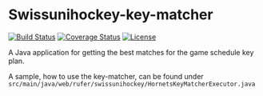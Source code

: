 # Swissunihockey-key-matcher
[![Build Status](https://travis-ci.org/rufer7/swissunihockey-key-matcher.svg)](https://travis-ci.org/rufer7/swissunihockey-key-matcher)
[![Coverage Status](https://coveralls.io/repos/rufer7/swissunihockey-key-matcher/badge.svg?branch=master)](https://coveralls.io/r/rufer7/swissunihockey-key-matcher?branch=master)
[![License](https://img.shields.io/badge/license-Apache%20License%202.0-blue.svg)](https://github.com/rufer7/swissunihockey-key-matcher/blob/master/LICENSE)

A Java application for getting the best matches for the game schedule key plan.

A sample, how to use the key-matcher, can be found under `src/main/java/web/rufer/swissunihockey/HornetsKeyMatcherExecutor.java`
